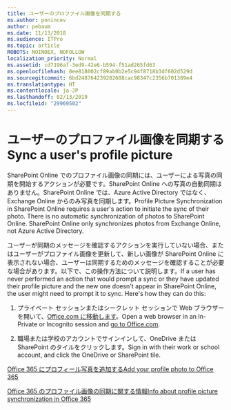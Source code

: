 ```yaml
---
title: ユーザーのプロファイル画像を同期する
ms.author: ponincev
author: pebaum
ms.date: 11/13/2018
ms.audience: ITPro
ms.topic: article
ROBOTS: NOINDEX, NOFOLLOW
localization_priority: Normal
ms.assetid: cd7196af-3ed9-42e6-b594-f51ad265fd63
ms.openlocfilehash: 0ee818002cf89ab0b2e5c94f8718b3df602d529d
ms.sourcegitcommit: 6bd248764239282688cac98347c2356b701389e4
ms.translationtype: HT
ms.contentlocale: ja-JP
ms.lasthandoff: 02/13/2019
ms.locfileid: "29969502"
---
```

# <a name="sync-a-users-profile-picture"></a><span data-ttu-id="b0dba-102">ユーザーのプロファイル画像を同期する</span><span class="sxs-lookup"><span data-stu-id="b0dba-102">Sync a user's profile picture</span></span>

<span data-ttu-id="b0dba-p101">SharePoint Online でのプロファイル画像の同期には、ユーザーによる写真の同期を開始するアクションが必要です。SharePoint Online への写真の自動同期はありません。SharePoint Online では、Azure Active Directory ではなく、Exchange Online からのみ写真を同期します。</span><span class="sxs-lookup"><span data-stu-id="b0dba-p101">Profile Picture Synchronization in SharePoint Online requires a user's action to initiate the sync of their photo. There is no automatic synchronization of photos to SharePoint Online. SharePoint Online only synchronizes photos from Exchange Online, not Azure Active Directory.</span></span>
  
<span data-ttu-id="b0dba-106">ユーザーが同期のメッセージを確認するアクションを実行していない場合、またはユーザーがプロファイル画像を更新して、新しい画像が SharePoint Online に表示されない場合、ユーザーは同期するためのメッセージを確認することが必要な場合があります。以下で、この操作方法について説明します。</span><span class="sxs-lookup"><span data-stu-id="b0dba-106">If a user has never performed an action that would prompt a sync or they have updated their profile picture and the new one doesn't appear in SharePoint Online, the user might need to prompt it to sync. Here's how they can do this:</span></span>
  
1. <span data-ttu-id="b0dba-107">プライベート セッションまたはシークレット セッションで Web ブラウザーを開いて、[Office.com に移動します](https://na01.safelinks.protection.outlook.com/?url=https%3A%2F%2Fwww.office.com%2F&amp;data=02%7C01%7C%7Cbad62c504a36446096e108d614dec653%7C72f988bf86f141af91ab2d7cd011db47%7C1%7C0%7C636719344369977864&amp;sdata=Km7ZnN8FHSouZbxOiEpQAGIKsK82SHr25uYCh3Gc%2F3s%3D&amp;reserved=0)。</span><span class="sxs-lookup"><span data-stu-id="b0dba-107">Open a web browser in an In-Private or Incognito session and [go to Office.com](https://na01.safelinks.protection.outlook.com/?url=https%3A%2F%2Fwww.office.com%2F&amp;data=02%7C01%7C%7Cbad62c504a36446096e108d614dec653%7C72f988bf86f141af91ab2d7cd011db47%7C1%7C0%7C636719344369977864&amp;sdata=Km7ZnN8FHSouZbxOiEpQAGIKsK82SHr25uYCh3Gc%2F3s%3D&amp;reserved=0).</span></span>
  
2. <span data-ttu-id="b0dba-108">職場または学校のアカウントでサインインして、OneDrive または SharePoint のタイルをクリックします。</span><span class="sxs-lookup"><span data-stu-id="b0dba-108">Sign in with their work or school account, and click the OneDrive or SharePoint tile.</span></span>
  
[<span data-ttu-id="b0dba-109">Office 365 にプロフィール写真を追加する</span><span class="sxs-lookup"><span data-stu-id="b0dba-109">Add your profile photo to Office 365</span></span>](https://go.microsoft.com/fwlink/?linkid=875585)
  
[<span data-ttu-id="b0dba-110">Office 365 のプロファイル画像の同期に関する情報</span><span class="sxs-lookup"><span data-stu-id="b0dba-110">Info about profile picture synchronization in Office 365</span></span>](https://go.microsoft.com/fwlink/?linkid=875586)
  

